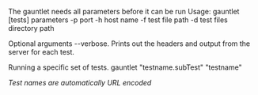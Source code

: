 The gauntlet needs all parameters before it can be run
  Usage:
  gauntlet <parameters> [tests]
  parameters
    -p port
    -h host name
    -f test file path
    -d test files directory path

Optional arguments --verbose. Prints out the headers and output from the server for each test.

Running a specific set of tests.
  gauntlet <parameters> "testname.subTest" "testname"

_Test names are automatically URL encoded_